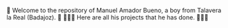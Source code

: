 👋 Welcome to the repository of Manuel Amador Bueno, a boy from Talavera la Real (Badajoz). 👋
👨🏻‍💻 Here are all his projects that he has done. 👨🏻‍💻
